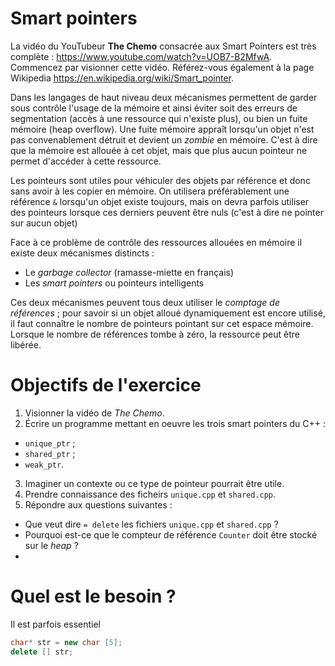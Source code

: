 # Smart pointers

La vidéo du YouTubeur **The Chemo** consacrée aux Smart Pointers est très complète : https://www.youtube.com/watch?v=UOB7-B2MfwA. Commencez par visionner cette vidéo. Référez-vous également à la page Wikipedia https://en.wikipedia.org/wiki/Smart_pointer.

Dans les langages de haut niveau deux mécanismes permettent de garder sous contrôle l'usage de la mémoire et ainsi éviter soit des erreurs de segmentation (accès à une ressource qui n'existe plus), ou bien un fuite mémoire (heap overflow). Une fuite mémoire appraît lorsqu'un objet n'est pas convenablement détruit et devient un *zombie* en mémoire. C'est à dire que la mémoire est allouée à cet objet, mais que plus aucun pointeur ne permet d'accéder à cette ressource.

Les pointeurs sont utiles pour véhiculer des objets par référence et donc sans avoir à les copier en mémoire. On utilisera préférablement une référence `&` lorsqu'un objet existe toujours, mais on devra parfois utiliser des pointeurs lorsque ces derniers peuvent être nuls (c'est à dire ne pointer sur aucun objet)

Face à ce problème de contrôle des ressources allouées en mémoire il existe deux mécanismes distincts :

- Le *garbage collector* (ramasse-miette en français)
- Les *smart pointers* ou pointeurs intelligents

Ces deux mécanismes peuvent tous deux utiliser le *comptage de références* ; pour savoir si un objet alloué dynamiquement est encore utilisé, il faut connaître le nombre de pointeurs pointant sur cet espace mémoire. Lorsque le nombre de références tombe à zéro, la ressource peut être libérée.

# Objectifs de l'exercice

1. Visionner la vidéo de *The Chemo*.
2. Écrire un programme mettant en oeuvre les trois smart pointers du C++ :
  - `unique_ptr` ;
  - `shared_ptr` ;
  - `weak_ptr`.
3. Imaginer un contexte ou ce type de pointeur pourrait être utile.
4. Prendre connaissance des ficheirs `unique.cpp` et `shared.cpp`.
5. Répondre aux questions suivantes :
  - Que veut dire `= delete` les fichiers `unique.cpp` et `shared.cpp` ?
  - Pourquoi est-ce que le compteur de référence `Counter` doit être stocké sur le *heap* ?
  - 
# Quel est le besoin ?

Il est parfois essentiel

```c++
char* str = new char [5];
delete [] str;
```
